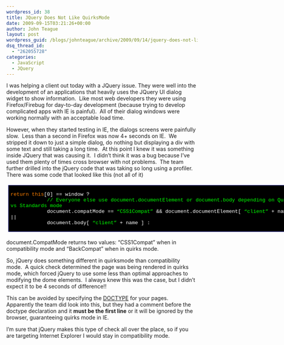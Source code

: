 ```yaml
---
wordpress_id: 38
title: JQuery Does Not Like QuirksMode
date: 2009-09-15T03:21:26+00:00
author: John Teague
layout: post
wordpress_guid: /blogs/johnteague/archive/2009/09/14/jquery-does-not-like-quirksmode.aspx
dsq_thread_id:
  - "262055728"
categories:
  - JavaScript
  - JQuery
---
```

I was helping a client out today with a JQuery issue. They were well into the development of an applications that heavily uses the JQuery UI dialog widget to show information.&#160; Like most web developers they were using Firefox/Firebug for day-to-day development (because trying to develop complicated apps with IE is painful).&#160; All of their dialog windows were working normally with an acceptable load time.

However, when they started testing in IE, the dialogs screens were painfully slow.&#160; Less than a second in Firefox was now 4+ seconds on IE.&#160; We stripped it down to just a simple dialog, do nothing but displaying a div with some text and still taking a long time.&#160; At this point I knew it was something inside JQuery that was causing it.&#160; I didn’t think it was a bug because I’ve used them plenty of times cross browser with not problems.&#160; The team further drilled into the jQuery code that was taking so long using a profiler.&#160; There was some code that looked like this (not all of it)

<div style="padding-bottom: 5px;padding-left: 5px;width: 779px;padding-right: 5px;float: none;margin-left: auto;margin-right: auto;padding-top: 5px" class="wlWriterEditableSmartContent">
  <div style="border: #000080 1px solid;font-family: 'Courier New', Courier, Monospace;font-size: 10pt">
    <div style="background-color: #000000;overflow: scroll;padding: 2px 5px">
      <p>
        <span style="background:#000000;color:#ff8000">return</span><span style="color:#ffffff"> </span><span style="color:#ff8000">this</span><span style="color:#ffffff">[0] == window ?<br />             </span><span style="color:#00ff00">// Everyone else use document.documentElement or document.body depending on Quirks vs Standards mode<br /> </span><span style="color:#ffffff">            document.compatMode == </span><span style="color:#00ff00">&#8220;CSS1Compat&#8221;</span><span style="color:#ffffff"> && document.documentElement[ </span><span style="color:#00ff00">&#8220;client&#8221;</span><span style="color:#ffffff"> + name ] ||<br />             document.body[ </span><span style="color:#00ff00">&#8220;client&#8221;</span><span style="color:#ffffff"> + name ] :</span>
      </p>
    </div>
  </div>
</div>

document.CompatMode returns two values: “CSS1Compat” when in compatibility mode and “BackCompat” when in quirks mode. 

So, jQuery does something different in quirksmode than compatibility mode.&#160; A quick check determined the page was being rendered in quirks mode, which forced jQuery to use some less than optimal approaches to modifying the dome elements.&#160; I always knew this was the case, but I didn’t expect it to be 4 seconds of difference!!

This can be avoided by specifying the [DOCTYPE](http://www.w3schools.com/Xhtml/xhtml_dtd.asp) for your pages.&#160; Apparently the team did look into this, but they had a comment before the doctype declaration and it **must be the first line** or it will be ignored by the browser, guaranteeing quirks mode in IE.

I’m sure that jQuery makes this type of check all over the place, so if you are targeting Internet Explorer I would stay in compatibility mode.